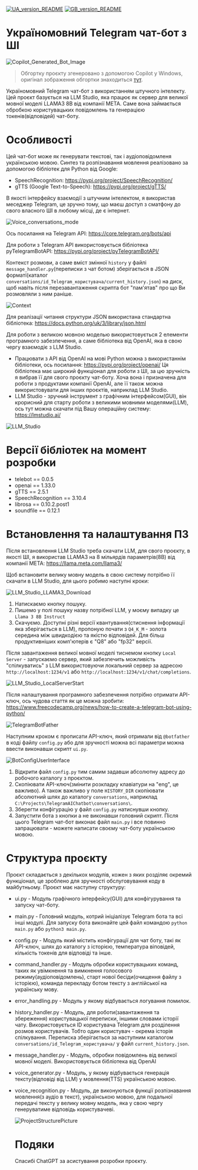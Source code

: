 [![UA_version_README](https://raw.githubusercontent.com/techn0man1ac/TelegramAIChatbot/main/imgs/Flags/UA%402x.png)](https://github.com/techn0man1ac/TelegramAIChatbot/)
[![GB_version_README](https://raw.githubusercontent.com/techn0man1ac/TelegramAIChatbot/main/imgs/Flags/GB%402x.png)](https://github.com/techn0man1ac/TelegramAIChatbot/blob/main/README_EN.md)

# Україномовний Telegram чат-бот з ШІ

![Copilot_Generated_Bot_Image](https://raw.githubusercontent.com/techn0man1ac/TelegramAIChatbot/main/imgs/CopilotGeneratedBotImage.jpg)
> Обгортку проєкту згенеровано з допомогою Copilot у Windows, оригінал зображення обгортки знаходиться [тут](https://www.bing.com/images/create/tech01aibot-telegram-bot-image-with-the-text-27hell/1-66376f0c15b14dce9b8543e76374b77a?id=%2ffnQhXHy14ZA7U%2bG1mpTTg%3d%3d&view=detailv2&idpp=genimg&idpclose=1&thId=OIG2.0xK8wnUzR5ppwvD_Vfi3&frame=sydedg&FORM=SYDBIC).

Україномовний Telegram чат-бот з використанням штучного інтелекту. Цей проєкт базується на LLM Studio, яка працює як сервер для великої мовної моделі LLAMA3 8B від компанії META. Саме вона займається обробкою користувацьких повідомлень та генерацією токенів(відповідей) чат-боту.

# Особливості

Цей чат-бот може як генерувати текстові, так і аудіоповідомленя українською мовою. Синтез та розпізнавання мовлення реалізовано за допомогою бібліотек для Python від Google:
- SpeechRecognition: https://pypi.org/project/SpeechRecognition/
- gTTS (Google Text-to-Speech): https://pypi.org/project/gTTS/

В якості інтерфейсу взаємодії з штучним інтелектом, я використав меседжер Telegram, це зручно тому, що маєш доступ з сматфону до свого власного ШІ в любому місці, де є інтернет. 

![Voice_conversations_mode](https://raw.githubusercontent.com/techn0man1ac/TelegramAIChatbot/main/imgs/conversationVoice.png)

Ось посилання на Telegram API: https://core.telegram.org/bots/api

Для роботи з Telegram API використовується бібліотека pyTelegramBotAPI: https://pypi.org/project/pyTelegramBotAPI/

Контекст розмови, а саме вміст змінної `history` у файлі `message_handler.py`(переписки з чат ботом) зберігається в JSON форматі(каталог `conversations/id_Telegram_користувача/current_history.json`) на диск, щоб навіть після перезавантаження скрипта бот "пам'ятав" про що Ви розмовляли з ним раніше.

![Context](https://raw.githubusercontent.com/techn0man1ac/TelegramAIChatbot/main/imgs/context.png)

Для реалізації читання структури JSON використана стандартна бібліотека: https://docs.python.org/uk/3/library/json.html

Для роботи з великою мовною моделью використовується 2 елементи програмного забезпечення, а саме бібліотека від OpenAI, яка в свою чергу взаємодіє з LLM Studio.
- Працювати з API від OpenAI на мові Python можна з використаннім бібліотеки, ось посилання: https://pypi.org/project/openai/
Ця бібліотека має широкий функціонал для роботи з ШІ, за цю зручність я вибрав її для свого проєкту чат-боту. Хоча вона і призначена для роботи з продуктами компанії OpenAI, але її також можна використовувати для інших проєктів, наприклад LLM Studio.
- LLM Studio - зручний інструмент з графічним інтерфейсом(GUI), він крорисний для старту роботи з великими мовними моделями(LLM), ось тут можна скачати під Вашу операційну систему: https://lmstudio.ai/

![LLM_Studio](https://raw.githubusercontent.com/techn0man1ac/TelegramAIChatbot/main/imgs/LLM_Studio.png)

# Версії бібліотек на момент розробки

- telebot == 0.0.5
- openai == 1.33.0
- gTTS == 2.5.1
- SpeechRecognition == 3.10.4
- librosa == 0.10.2.post1
- soundfile == 0.12.1

# Встановлення та налаштування ПЗ

Після встановлення LLM Studio треба скачати LLM, для свого проєкту, в якості ШІ, я використав LLAMA3 на 8 мільярдів параметрів(8B) від компанії META: https://llama.meta.com/llama3/

Щоб встановити велику мовну модель в свою систему потрібно її скачати в LLM Studio, для цього робимо наступні кроки:

![LLM_Studio_LLAMA3_Download](https://raw.githubusercontent.com/techn0man1ac/TelegramAIChatbot/main/imgs/LLM_Studio_LLAMA3_Download.png)

1. Натискаємо кнопку пошуку.
2. Пишемо у полі пошуку назву потрібної LLM, у моєму випадку це `Llama 3 8B Instruct`
3. Скачуємо. Доступні різні версії квантування(стиснення інформації яка зберігається в LLM), пропоную почати з `Q4_K_M` - золота середина між швидкодією та якістю відповідей. Для більш продуктивніших комп'ютерів є "Q8" або "fp32" версії.

Після завантаження великої мовної моделі тиснемом кнопку `Local Server` - запускаємо сервер, який забезпечить можливість "спілкуватись" з LLM використовуючи локальний сервер за адресою `http://localhost:1234/v1` або `http://localhost:1234/v1/chat/completions`.

![LLM_Studio_LocalServerStart](https://raw.githubusercontent.com/techn0man1ac/TelegramAIChatbot/main/imgs/LLM_Studio_LocalServerStart.png)

Після налаштування програмного забезпечення потрібно отримати API-ключ, ось чудова стаття як це можна зробити: https://www.freecodecamp.org/news/how-to-create-a-telegram-bot-using-python/

![TelegramBotFather](https://github.com/techn0man1ac/TelegramAIChatbot/blob/main/imgs/TelegramBotFather.png)

Наступним кроком є прописати API-ключ, який отримали від `@botfather` в коді файлу `config.py` або для зручності можна всі параметри можна ввести виконавши скрипт  `ui.py`.

![BotConfigUserInterface](https://raw.githubusercontent.com/techn0man1ac/TelegramAIChatbot/main/imgs/BotConfigUserInterface.png)

1. Відкрити файл `config.py` тим самим задавши абсолютну адресу до робочого каталогу з проєктом.
2. Скопіювати API-ключ(змінити розкладку клавіатури на "eng", це важливо). А також важливо у поле `HISTORY_DIR` скопіювати абсолютний шлях до каталогу `conversations`, наприклад `C:\Projects\TelegramAIChatbot\conversations\`.
3. Зберегти конфігурацію у файл `config.py` натиснувши кнопку.
4. Запустити бота з кнопки а не виконавши головний скрипт. Після цього Telegram чат-бот виконає файл `main.py` і все повинно запрацювати - можете написати своєму чат-боту українською мовою.

# Структура проєкту

Проєкт складається з декількох модулів, кожен з яких розділяє окремий функціонал, це зроблено для зручності обслуговування коду в майбутньому. Проєкт має наступну структуру:

- ui.py - Модуль графічного інтерфейсу(GUI) для конфігурування та запуску чат-боту.
- main.py - Головний модуль, котрий ініціалізує Telegram бота та всі інші модулі. Для запуску бота виконайте цей файл командою `python main.py` або `python3 main.py`.
- config.py - Модуль який містить конфігурації для чат боту, такі як API-ключ, шлях до каталогу з історією, температура віповідей, кількість токенів для відповіді та інше. 
- command_handler.py - Модуль обробки користувацьких команд, таких як увімкнення та вимкнення голосового режиму(аудіоповідомлень), старт нової бесіди(очищення файлу з історією), команда перекладу ботом тексту з англійської на українську мову.
- error_handling.py - Модуль у якому відбувається логування помилок.
- history_handler.py - Модуль, для роботи(завантаження та збереження) користувацької переписки, іншими словами історії чату. Використовується ID користувача Telegram для розділення розмов користувачів. Тобто один користувач - окрема історія спілкування. Переписка зберігається за наступним каталогом `conversations/id_Telegram_користувача/` у файл `current_history.json`.
- message_handler.py - Модуль, обробки повідомлень від великої мовної моделі. Використовується бібліотека від OpenAI
- voice_generator.py - Модуль, у якому відбувається генерація тексту(відповіді від LLM) у мовлення(TTS) українською мовою.
- voice_recognition.py - Модуль, де виконуються функції розпізнавання мовлення(з аудіо в текст), українською мовою, для подальної передачі тексту у велику мовну модель, яка у свою чергу генеруватиме відповідь користувачеві.


  ![ProjectStructurePicture](https://raw.githubusercontent.com/techn0man1ac/TelegramAIChatbot/main/imgs/ProjectStructure.png)

  # Подяки

  Спасибі ChatGPT за асистування розробки проєкту.
